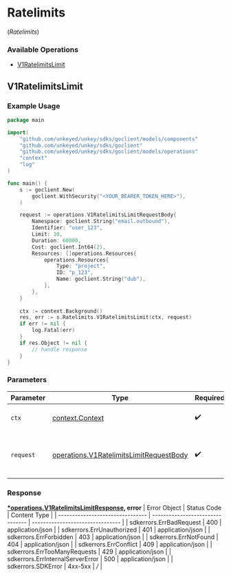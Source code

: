 # Ratelimits
(*Ratelimits*)

### Available Operations

* [V1RatelimitsLimit](#v1ratelimitslimit)

## V1RatelimitsLimit

### Example Usage

```go
package main

import(
	"github.com/unkeyed/unkey/sdks/goclient/models/components"
	"github.com/unkeyed/unkey/sdks/goclient"
	"github.com/unkeyed/unkey/sdks/goclient/models/operations"
	"context"
	"log"
)

func main() {
    s := goclient.New(
        goclient.WithSecurity("<YOUR_BEARER_TOKEN_HERE>"),
    )

    request := operations.V1RatelimitsLimitRequestBody{
        Namespace: goclient.String("email.outbound"),
        Identifier: "user_123",
        Limit: 10,
        Duration: 60000,
        Cost: goclient.Int64(2),
        Resources: []operations.Resources{
            operations.Resources{
                Type: "project",
                ID: "p_123",
                Name: goclient.String("dub"),
            },
        },
    }
    
    ctx := context.Background()
    res, err := s.Ratelimits.V1RatelimitsLimit(ctx, request)
    if err != nil {
        log.Fatal(err)
    }
    if res.Object != nil {
        // handle response
    }
}
```

### Parameters

| Parameter                                                                                          | Type                                                                                               | Required                                                                                           | Description                                                                                        |
| -------------------------------------------------------------------------------------------------- | -------------------------------------------------------------------------------------------------- | -------------------------------------------------------------------------------------------------- | -------------------------------------------------------------------------------------------------- |
| `ctx`                                                                                              | [context.Context](https://pkg.go.dev/context#Context)                                              | :heavy_check_mark:                                                                                 | The context to use for the request.                                                                |
| `request`                                                                                          | [operations.V1RatelimitsLimitRequestBody](../../models/operations/v1ratelimitslimitrequestbody.md) | :heavy_check_mark:                                                                                 | The request object to use for the request.                                                         |


### Response

**[*operations.V1RatelimitsLimitResponse](../../models/operations/v1ratelimitslimitresponse.md), error**
| Error Object                     | Status Code                      | Content Type                     |
| -------------------------------- | -------------------------------- | -------------------------------- |
| sdkerrors.ErrBadRequest          | 400                              | application/json                 |
| sdkerrors.ErrUnauthorized        | 401                              | application/json                 |
| sdkerrors.ErrForbidden           | 403                              | application/json                 |
| sdkerrors.ErrNotFound            | 404                              | application/json                 |
| sdkerrors.ErrConflict            | 409                              | application/json                 |
| sdkerrors.ErrTooManyRequests     | 429                              | application/json                 |
| sdkerrors.ErrInternalServerError | 500                              | application/json                 |
| sdkerrors.SDKError               | 4xx-5xx                          | */*                              |
